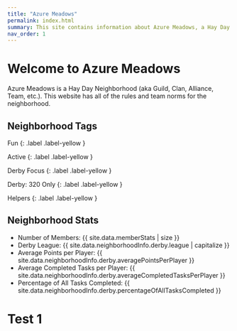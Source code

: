 ```yaml
---
title: "Azure Meadows"
permalink: index.html
summary: This site contains information about Azure Meadows, a Hay Day neighborhood
nav_order: 1
---
```


# Welcome to Azure Meadows

Azure Meadows is a Hay Day Neighborhood (aka Guild, Clan, Alliance, Team, etc.).  This website has all of the rules and team norms for the neighborhood.

## Neighborhood Tags

<div class="code-example" markdown="1">
Fun
{: .label .label-yellow }

Active
{: .label .label-yellow }

Derby Focus
{: .label .label-yellow }

Derby: 320 Only
{: .label .label-yellow }

Helpers
{: .label .label-yellow }
</div>


## Neighborhood Stats
- Number of Members: {{ site.data.memberStats | size }}
- Derby League: {{ site.data.neighborhoodInfo.derby.league | capitalize }}
- Average Points per Player: {{ site.data.neighborhoodInfo.derby.averagePointsPerPlayer }}
- Average Completed Tasks per Player: {{ site.data.neighborhoodInfo.derby.averageCompletedTasksPerPlayer }}
- Percentage of All Tasks Completed: {{ site.data.neighborhoodInfo.derby.percentageOfAllTasksCompleted }}


# Test 1
